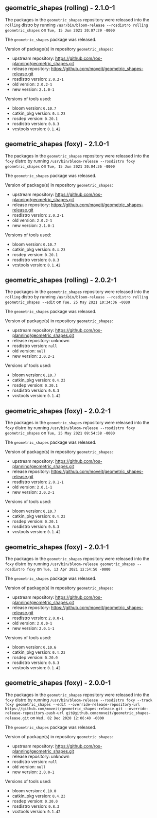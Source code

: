 ## geometric_shapes (rolling) - 2.1.0-1

The packages in the `geometric_shapes` repository were released into the `rolling` distro by running `/usr/bin/bloom-release --rosdistro rolling geometric_shapes` on `Tue, 15 Jun 2021 20:07:29 -0000`

The `geometric_shapes` package was released.

Version of package(s) in repository `geometric_shapes`:

- upstream repository: https://github.com/ros-planning/geometric_shapes.git
- release repository: https://github.com/moveit/geometric_shapes-release.git
- rosdistro version: `2.0.2-1`
- old version: `2.0.2-1`
- new version: `2.1.0-1`

Versions of tools used:

- bloom version: `0.10.7`
- catkin_pkg version: `0.4.23`
- rosdep version: `0.20.1`
- rosdistro version: `0.8.3`
- vcstools version: `0.1.42`


## geometric_shapes (foxy) - 2.1.0-1

The packages in the `geometric_shapes` repository were released into the `foxy` distro by running `/usr/bin/bloom-release --rosdistro foxy geometric_shapes` on `Tue, 15 Jun 2021 20:04:36 -0000`

The `geometric_shapes` package was released.

Version of package(s) in repository `geometric_shapes`:

- upstream repository: https://github.com/ros-planning/geometric_shapes.git
- release repository: https://github.com/moveit/geometric_shapes-release.git
- rosdistro version: `2.0.2-1`
- old version: `2.0.2-1`
- new version: `2.1.0-1`

Versions of tools used:

- bloom version: `0.10.7`
- catkin_pkg version: `0.4.23`
- rosdep version: `0.20.1`
- rosdistro version: `0.8.3`
- vcstools version: `0.1.42`


## geometric_shapes (rolling) - 2.0.2-1

The packages in the `geometric_shapes` repository were released into the `rolling` distro by running `/usr/bin/bloom-release --rosdistro rolling geometric_shapes --edit` on `Tue, 25 May 2021 10:34:36 -0000`

The `geometric_shapes` package was released.

Version of package(s) in repository `geometric_shapes`:

- upstream repository: https://github.com/ros-planning/geometric_shapes.git
- release repository: unknown
- rosdistro version: `null`
- old version: `null`
- new version: `2.0.2-1`

Versions of tools used:

- bloom version: `0.10.7`
- catkin_pkg version: `0.4.23`
- rosdep version: `0.20.1`
- rosdistro version: `0.8.3`
- vcstools version: `0.1.42`


## geometric_shapes (foxy) - 2.0.2-1

The packages in the `geometric_shapes` repository were released into the `foxy` distro by running `/usr/bin/bloom-release --rosdistro foxy geometric_shapes` on `Tue, 25 May 2021 09:54:58 -0000`

The `geometric_shapes` package was released.

Version of package(s) in repository `geometric_shapes`:

- upstream repository: https://github.com/ros-planning/geometric_shapes.git
- release repository: https://github.com/moveit/geometric_shapes-release.git
- rosdistro version: `2.0.1-1`
- old version: `2.0.1-1`
- new version: `2.0.2-1`

Versions of tools used:

- bloom version: `0.10.7`
- catkin_pkg version: `0.4.23`
- rosdep version: `0.20.1`
- rosdistro version: `0.8.3`
- vcstools version: `0.1.42`


## geometric_shapes (foxy) - 2.0.1-1

The packages in the `geometric_shapes` repository were released into the `foxy` distro by running `/usr/bin/bloom-release geometric_shapes --rosdistro foxy` on `Tue, 13 Apr 2021 12:54:50 -0000`

The `geometric_shapes` package was released.

Version of package(s) in repository `geometric_shapes`:

- upstream repository: https://github.com/ros-planning/geometric_shapes.git
- release repository: https://github.com/moveit/geometric_shapes-release.git
- rosdistro version: `2.0.0-1`
- old version: `2.0.0-1`
- new version: `2.0.1-1`

Versions of tools used:

- bloom version: `0.10.6`
- catkin_pkg version: `0.4.23`
- rosdep version: `0.20.0`
- rosdistro version: `0.8.3`
- vcstools version: `0.1.42`


## geometric_shapes (foxy) - 2.0.0-1

The packages in the `geometric_shapes` repository were released into the `foxy` distro by running `/usr/bin/bloom-release --rosdistro foxy --track foxy geometric_shapes --edit --override-release-repository-url https://github.com/moveit/geometric_shapes-release.git --override-release-repository-push-url git@github.com:moveit/geometric_shapes-release.git` on `Wed, 02 Dec 2020 12:06:40 -0000`

The `geometric_shapes` package was released.

Version of package(s) in repository `geometric_shapes`:

- upstream repository: https://github.com/ros-planning/geometric_shapes.git
- release repository: unknown
- rosdistro version: `null`
- old version: `null`
- new version: `2.0.0-1`

Versions of tools used:

- bloom version: `0.10.0`
- catkin_pkg version: `0.4.23`
- rosdep version: `0.20.0`
- rosdistro version: `0.8.3`
- vcstools version: `0.1.42`



